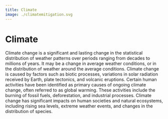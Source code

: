 ```yaml
---
title: Climate
image: ./climatemitigation.svg
---
```


# Climate

Climate change is a significant and lasting change in the statistical distribution of weather patterns over periods ranging from decades to millions of years. It may be a change in average weather conditions, or in the distribution of weather around the average conditions. Climate change is caused by factors such as biotic processes, variations in solar radiation received by Earth, plate tectonics, and volcanic eruptions. Certain human activities have been identified as primary causes of ongoing climate change, often referred to as global warming. These activities include the burning of fossil fuels, deforestation, and industrial processes. Climate change has significant impacts on human societies and natural ecosystems, including rising sea levels, extreme weather events, and changes in the distribution of species.